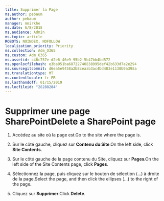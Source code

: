 ```yaml
---
title: Supprimer la Page
ms.author: pebaum
author: pebaum
manager: mnirkhe
ms.date: 6/8/2018
ms.audience: Admin
ms.topic: article
ROBOTS: NOINDEX, NOFOLLOW
localization_priority: Priority
ms.collection: Adm_O365
ms.custom: Adm_O365
ms.assetid: c46c757e-d2e6-46e9-95b2-5b47bb4bd572
ms.openlocfilehash: e3ba051ba68722740838995def42b633d7a2e294
ms.sourcegitcommit: d6ea5e9458a2b8ceaab3ac4bd483e1130b9a398a
ms.translationtype: MT
ms.contentlocale: fr-FR
ms.lasthandoff: 01/15/2019
ms.locfileid: "28288284"
---
```

# <a name="delete-a-sharepoint-page"></a><span data-ttu-id="da17a-102">Supprimer une page SharePoint</span><span class="sxs-lookup"><span data-stu-id="da17a-102">Delete a SharePoint page</span></span>

1. <span data-ttu-id="da17a-103">Accédez au site où la page est.</span><span class="sxs-lookup"><span data-stu-id="da17a-103">Go to the site where the page is.</span></span>
    
2. <span data-ttu-id="da17a-104">Sur le côté gauche, cliquez sur **Contenu du Site**.</span><span class="sxs-lookup"><span data-stu-id="da17a-104">On the left side, click **Site Contents**.</span></span>
    
3. <span data-ttu-id="da17a-105">Sur le côté gauche de la page contenu du Site, cliquez sur **Pages**.</span><span class="sxs-lookup"><span data-stu-id="da17a-105">On the left side of the Site Contents page, click **Pages**.</span></span>
    
4. <span data-ttu-id="da17a-106">Sélectionnez la page, puis cliquez sur le bouton de sélection (...) à droite de la page.</span><span class="sxs-lookup"><span data-stu-id="da17a-106">Select the page, and then click the ellipses (...) to the right of the page.</span></span>
    
5. <span data-ttu-id="da17a-107">Cliquez sur **Supprimer**.</span><span class="sxs-lookup"><span data-stu-id="da17a-107">Click **Delete**.</span></span>
    

